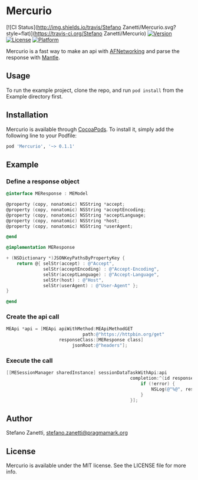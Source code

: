 # Mercurio

[![CI Status](http://img.shields.io/travis/Stefano Zanetti/Mercurio.svg?style=flat)](https://travis-ci.org/Stefano Zanetti/Mercurio)
[![Version](https://img.shields.io/cocoapods/v/Mercurio.svg?style=flat)](http://cocoapods.org/pods/Mercurio)
[![License](https://img.shields.io/cocoapods/l/Mercurio.svg?style=flat)](http://cocoapods.org/pods/Mercurio)
[![Platform](https://img.shields.io/cocoapods/p/Mercurio.svg?style=flat)](http://cocoapods.org/pods/Mercurio)

Mercurio is a fast way to make an api with [AFNetworking](https://github.com/AFNetworking/AFNetworking) and parse the response with [Mantle](https://github.com/Mantle/Mantle).

## Usage

To run the example project, clone the repo, and run `pod install` from the Example directory first.

## Installation

Mercurio is available through [CocoaPods](http://cocoapods.org). To install
it, simply add the following line to your Podfile:

```ruby
pod 'Mercurio', '~> 0.1.1'
```

## Example
### Define a response object

```objective-c
@interface MEResponse : MEModel

@property (copy, nonatomic) NSString *accept;
@property (copy, nonatomic) NSString *acceptEncoding;
@property (copy, nonatomic) NSString *acceptLanguage;
@property (copy, nonatomic) NSString *host;
@property (copy, nonatomic) NSString *userAgent;

@end

```

```objective-c
@implementation MEResponse

+ (NSDictionary *)JSONKeyPathsByPropertyKey {
    return @{ selStr(accept) : @"Accept",
              selStr(acceptEncoding) : @"Accept-Encoding",
              selStr(acceptLanguage) : @"Accept-Language",
              selStr(host) : @"Host",
              selStr(userAgent) : @"User-Agent" };
}

@end

```
### Create the api call
```objective-c
MEApi *api = [MEApi apiWithMethod:MEApiMethodGET
                             path:@"https://httpbin.org/get"
                    responseClass:[MEResponse class]
                         jsonRoot:@"headers"];
```
### Execute the call    
```objective-c    
[[MESessionManager sharedInstance] sessionDataTaskWithApi:api
                                               completion:^(id responseObject, NSURLSessionDataTask *task, NSError *error) {
                                                   if (!error) {
                                                       NSLog(@"%@", responseObject);
                                                   }
                                               }];

```




## Author

Stefano Zanetti, stefano.zanetti@pragmamark.org

## License

Mercurio is available under the MIT license. See the LICENSE file for more info.

